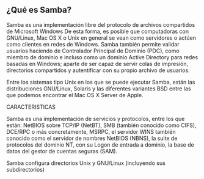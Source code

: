## ¿Qué es Samba?

Samba es una implementación libre del protocolo de archivos compartidos de Microsoft Windows 
De esta forma, es posible que computadoras con GNU/Linux, Mac OS X o Unix en general se vean como servidores o actúen como clientes en redes de Windows.
Samba también permite validar usuarios haciendo de Controlador Principal de Dominio (PDC), como miembro de dominio e incluso como un dominio Active Directory para redes basadas en Windows; aparte de ser capaz de servir colas de impresión, directorios compartidos y autentificar con su propio archivo de usuarios.

Entre los sistemas tipo Unix en los que se puede ejecutar Samba, están las distribuciones GNU/Linux, Solaris y las diferentes variantes BSD entre las que podemos encontrar el Mac OS X Server de Apple.

CARACTERISTICAS

Samba es una implementación de servicios y protocolos, entre los que están: NetBIOS sobre TCP/IP (NetBT), SMB (también conocido como CIFS), DCE/RPC o más concretamente, MSRPC, el servidor WINS también conocido como el servidor de nombres NetBIOS (NBNS), la suite de protocolos del dominio NT, con su Logon de entrada a dominio, la base de datos del gestor de cuentas seguras (SAM).

Samba configura directorios Unix y GNU/Linux (incluyendo sus subdirectorios)
